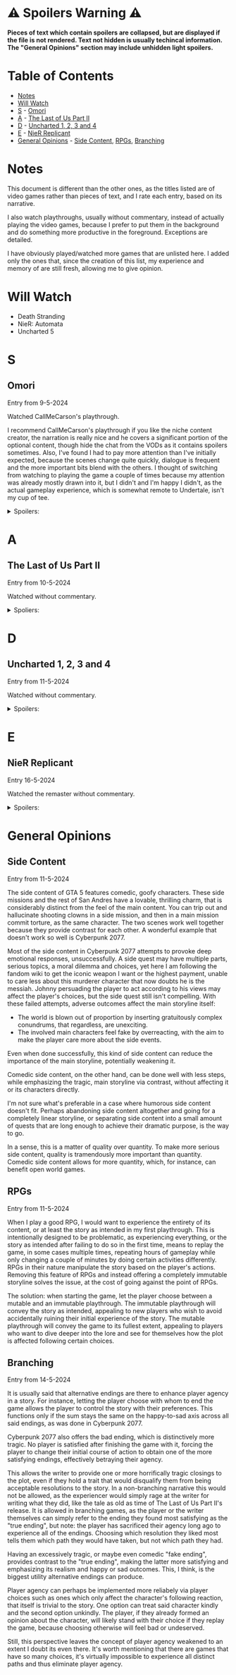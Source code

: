 # ⚠️ Spoilers Warning ⚠️

**Pieces of text which contain spoilers are collapsed, but are displayed if the file is not rendered. Text not hidden is usually techincal information. The "General Opinions" section may include unhidden light spoilers.**

# Table of Contents

- [Notes](#notes)
- [Will Watch](#will-watch)
- [S](#s) - [Omori](#omori)
- [A](#a) - [The Last of Us Part II](#the-last-of-us-part-ii)
- [D](#d) - [Uncharted 1, 2, 3 and 4](#uncharted-1-2-3-and-4)
- [E](#e) - [NieR Replicant](#nier-replicant)
- [General Opinions](#general-opinions) - [Side Content](#side-content), [RPGs](#rpgs), [Branching](#branching)

# Notes 

This document is different than the other ones, as the titles listed are of video games rather than pieces of text, and I rate each entry, based on its narrative.

I also watch playthroughs, usually without commentary, instead of actually playing the video games, because I prefer to put them in the background and do something more productive in the foreground. Exceptions are detailed.

I have obviously played/watched more games that are unlisted here. I added only the ones that, since the creation of this list, my experience and memory of are still fresh, allowing me to give opinion.

# Will Watch

- Death Stranding
- NieR: Automata
- Uncharted 5

# S

## Omori

Entry from 9-5-2024

Watched CallMeCarson's playthrough.

I recommend CallMeCarson's playthrough if you like the niche content creator, the narration is really nice and he covers a significant portion of the optional content, though hide the chat from the VODs as it contains spoilers sometimes. Also, I've found I had to pay more attention than I've initially expected, because the scenes change quite quickly, dialogue is frequent and the more important bits blend with the others. I thought of switching from watching to playing the game a couple of times because my attention was already mostly drawn into it, but I didn't and I'm happy I didn't, as the actual gameplay experience, which is somewhat remote to Undertale, isn't my cup of tee.

<details>
  <summary>
    Spoilers:
  </summary>
  
  So far the best written game I've experienced. In fact, the reason I created this file.

  CallMeCarson got the good ending with the secret Basil and Sunny cutscene at the end, which is basically the best way to experience the game for the first time. This leads to the other reason I'm happy I've watched his playthrough rather than stop and play the game myself, because in 3 days left I would have ignored Kel and missed the entire day.
  
  The way the game makes the initial main plot (Basil's disappearance) feel less important is phenomenal. Making the experiencer grasp to that plot line only for the characters to almost forget about it in the Last Resort, and then for the game to completely forsake it and reveal the truth in the last 2-3 hours of the game, punched really well. Headspace is reduced to Sunny's mechanism for ignoring the truth; Basil finding the picture containing a piece of it is the reason for his disappearance, and the rest of the characters forgetting about Basil is an additional measure the system takes to maintain the mechanism.

  I've read somewhere about a theory that Mari died only from the hanging, I didn't dive deeper into it as I admittedly intentionally don't want to encounter convincing evidence for that, but if Basil knew how to tie a hangman's knot and came up with the entire plan on the place, they probably also knew to check if Mari was actually dead. I don't see why it wouldn't be possible that she died form the fall; I recall that she had a permanent knee injury and landed on the violin, could have fallen and landed really badly.
  
  While Basil was capable of his doings, he was not able to fully comprehend them. Simply too young to understand the meaning difference between taking one's own life and an accident. Basil's plan was in good will, only for it to severely traumatize the two. The regrettable framing was what made the tragedy so much more poignant; the characters could never understand why, for that the tragedy lingered so harshly in their minds.

  Isolation seems like a fake way to deal with things, but it's easy to take and sometimes I used to find it hard to decline. Seeing Sunny's condition truly saddens me.

  On a final note, the bond between Sunny and Basil, is perfectly composed.
  
</details>

# A

## The Last of Us Part II

Entry from 10-5-2024

Watched without commentary.

<details>
  <summary>
    Spoliers:
  </summary>
  
  A criticism I've heard is about the lack of character development. This is true, none of the characters developed in a way that felt meaningful.
  
  Yet TLoU2 left with a powerful ending without character development. This is the first time I recognize a good story that its characters don't overcome challenging circumstances by changing. They actually don't overcome challenging circumstances in the first place. Rather, they stay the same, stuck in their perpetual cycle of retaliation, refusing to let go of their motives. This, is the opposite of character development; this, is the destruction of characters.
  
</details>

# D

## Uncharted 1, 2, 3 and 4

Entry from 11-5-2024

Watched without commentary.

<details>
  <summary>
    Spoilers:
  </summary>
  
  I recall hearing the story of Uncharted was worth watching. After doing so, I can tell these games are focused more on gameplay than narrative, and the story never really shines. But, the chemistry between the characters, which I felt more present in the first 3 games, was still quite fun to place in the background. 
  
  Uncharted 4 was a bit too long. Credit is where credit's due, its new antagonists and the fight between Rafe and Nathan at the end of the game were quite well written. The ending scene with Nathan's and Elana's daughter was the opposite, though. I really don't understand why they forced that into the game, especially considering the ending so far was as good as one could expect from such narrative.

</details>

# E

## NieR Replicant

Entry 16-5-2024

Watched the remaster without commentary.

<details>
  <summary>
    Spoilers:
  </summary>
  
  I can't believe the only good character in this game is a book.

  I've read that experiencing this game prior to _NieR: Automata_ is a good idea, and so I did.

  Things the game did well:
  - Weiss
  - Side content; it's comedic, and story-wise proportional
  - Conveying multiple endings

  Things I disliked about the game:
  - The tendancy of a character saying "yay!", gratuitously, inironically
  - The cursory open world
  - World design
  - Sudden long minutes of reading
  - Mindless sexualization of a character
  - NieRly all main storyline characters; uncompelling
  - General plot; underwhelming
  - Music
  - Character naming

  I am not implying that anything of the listed is "bad", not objectively, not subjectively. I'm an anti-realist, anyway. Put simply, the game isn't for me.

</details>

# General Opinions

## Side Content

Entry from 11-5-2024

The side content of GTA 5 features comedic, goofy characters. These side missions and the rest of San Andres have a lovable, thrilling charm, that is considerably distinct from the feel of the main content. You can trip out and hallucinate shooting clowns in a side mission, and then in a main mission commit torture, as the same character. The two scenes work well together because they provide contrast for each other. A wonderful example that doesn't work so well is Cyberpunk 2077.

Most of the side content in Cyberpunk 2077 attempts to provoke deep emotional responses, unsuccessfully. A side quest may have multiple parts, serious topics, a moral dilemma and choices, yet here I am following the fandom wiki to get the iconic weapon I want or the highest payment, unable to care less about this murderer character that now doubts he is the messiah. Johnny persuading the player to act according to his views may affect the player's choices, but the side quest still isn't compelling. With these failed attempts, adverse outcomes affect the main storyline itself:
- The world is blown out of proportion by inserting gratuitously complex conundrums, that regardless, are unexciting.
- The involved main characters feel fake by overreacting, with the aim to make the player care more about the side events.

Even when done successfully, this kind of side content can reduce the importance of the main storyline, potentially weakening it.

Comedic side content, on the other hand, can be done well with less steps, while emphasizing the tragic, main storyline via contrast, without affecting it or its characters directly.

I'm not sure what's preferable in a case where humorous side content doesn't fit. Perhaps abandoning side content altogether and going for a completely linear storyline, or separating side content into a small amount of quests that are long enough to achieve their dramatic purpose, is the way to go.

In a sense, this is a matter of quality over quantity. To make more serious side content, quality is tramendously more important than quantity. Comedic side content allows for more quantity, which, for instance, can benefit open world games.

## RPGs

Entry from 11-5-2024

When I play a good RPG, I would want to experience the entirety of its content, or at least the story as intended in my first playthrough. This is intentionally designed to be problematic, as experiencing everything, or the story as intended after failing to do so in the first time, means to replay the game, in some cases multiple times, repeating hours of gameplay while only changing a couple of minutes by doing certain activities differently. RPGs in their nature manipulate the story based on the player's actions. Removing this feature of RPGs and instead offering a completely immutable storyline solves the issue, at the cost of going against the point of RPGs.

The solution: when starting the game, let the player choose between a mutable and an immutable playthrough. The immutable playthrough will convey the story as intended, appealing to new players who wish to avoid accidentally ruining their initial experience of the story. The mutable playthrough will convey the game to its fullest extent, appealing to players who want to dive deeper into the lore and see for themselves how the plot is affected following certain choices.

## Branching

Entry from 14-5-2024

It is usually said that alternative endings are there to enhance player agency in a story. For instance, letting the player choose with whom to end the game allows the player to control the story with their preferences. This functions only if the sum stays the same on the happy-to-sad axis across all said endings, as was done in Cyberpunk 2077.

Cyberpunk 2077 also offers the bad ending, which is distinctively more tragic. No player is satisfied after finishing the game with it, forcing the player to change their initial course of action to obtain one of the more satisfying endings, effectively betraying their agency.

This allows the writer to provide one or more horrifically tragic closings to the plot, even if they hold a trait that would disqualify them from being acceptable resolutions to the story. In a non-branching narrative this would not be allowed, as the experiencer would simply rage at the writer for writing what they did, like the tale as old as time of The Last of Us Part II's release. It is allowed in branching games, as the player or the writer themselves can simply refer to the ending they found most satisfying as the "true ending", but note: the player has sacrificed their agency long ago to experience all of the endings. Choosing which resolution they liked most tells them which path they would have taken, but not which path they had.

Having an excessively tragic, or maybe even comedic "fake ending", provides contrast to the "true ending", making the latter more satisfying and emphasizing its realism and happy or sad outcomes. This, I think, is the biggest utility alternative endings can produce.

Player agency can perhaps be implemented more reliabely via player choices such as ones which only affect the character's following reaction, that itself is trivial to the story. One option can treat said character kindly and the second option unkindly. The player, if they already formed an opinion about the character, will likely stand with their choice if they replay the game, because choosing otherwise will feel bad or undeserved.

Still, this perspective leaves the concept of player agency weakened to an extent I doubt its even there. It's worth mentioning that there are games that have so many choices, it's virtually impossible to experience all distinct paths and thus eliminate player agency.
